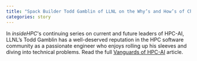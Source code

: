 ```yaml
---
title: "Spack Builder Todd Gamblin of LLNL on the Why’s and How’s of Change in HPC"
categories: story
---
```


In *insideHPC*'s continuing series on current and future leaders of HPC-AI, LLNL’s Todd Gamblin has a well-deserved reputation in the HPC software community as a passionate engineer who enjoys rolling up his sleeves and diving into technical problems. Read the full [Vanguards of HPC-AI](https://insidehpc.com/2025/02/vanguards-of-hpc-ai-spack-builder-todd-gamblin-of-llnl-on-the-whys-and-hows-of-change-in-hpc/) article.
